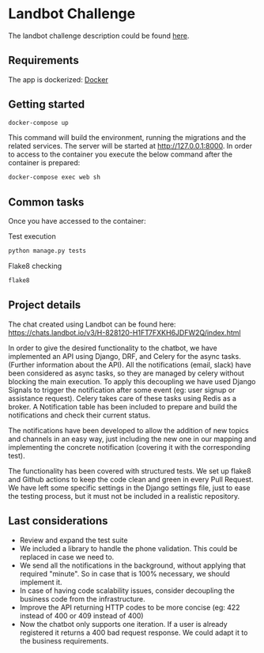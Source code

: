 # Landbot Challenge

The landbot challenge description could be found [here](https://github.com/hello-umi/backend-challenge).

## Requirements

The app is dockerized: [Docker](https://www.docker.com/)

## Getting started
```bash
docker-compose up
```

This command will build the environment, running the migrations and the related services. The server will be started at http://127.0.0.1:8000.
In order to access to the container you execute the below command after the container is prepared:

```bash
docker-compose exec web sh
```

 ## Common tasks
 
 Once you have accessed to the container:
 
 Test execution 
```bash
python manage.py tests
```
 Flake8 checking
```bash
flake8
```

## Project details

The chat created using Landbot can be found here: https://chats.landbot.io/v3/H-828120-H1FT7FXKH6JDFW2Q/index.html

In order to give the desired functionality to the chatbot, we have implemented an API using Django, DRF, and Celery for the async tasks. (Further information about the API). All the notifications (email, slack) have been considered as async tasks, so they are managed by celery without blocking the main execution. To apply this decoupling we have used Django Signals to trigger the notification after some event (eg: user signup or assistance request). Celery takes care of these tasks using Redis as a broker. A Notification table has been included to prepare and build the notifications and check their current status.

The notifications have been developed to allow the addition of new topics and channels in an easy way, just including the new one in our mapping and implementing the concrete notification (covering it with the corresponding test).

The functionality has been covered with structured tests. We set up flake8 and Github actions to keep the code clean and green in every Pull Request. We have left some specific settings in the Django settings file, just to ease the testing process, but it must not be included in a realistic repository.

## Last considerations

- Review and expand the test suite
- We included a library to handle the phone validation. This could be replaced in case we need to.
- We send all the notifications in the background, without applying that required "minute". So in case that is 100% necessary, we should implement it.
- In case of having code scalability issues, consider decoupling the business code from the infrastructure.
- Improve the API returning HTTP codes to be more concise (eg: 422 instead of 400 or 409 instead of 400)
- Now the chatbot only supports one iteration. If a user is already registered it returns a 400 bad request response. We could adapt it to the business requirements.


